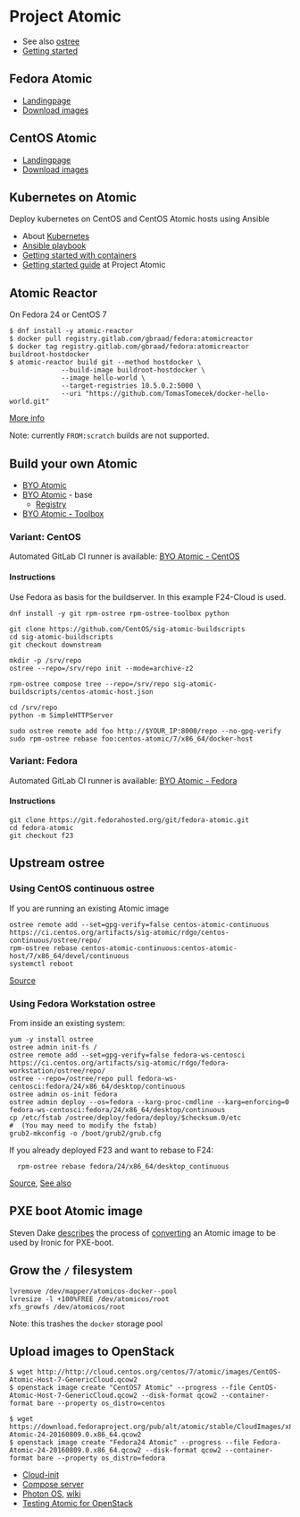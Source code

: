 Project Atomic
==============

  * See also [ostree](ostree.md)
  * [Getting started](http://www.projectatomic.io/download/)


Fedora Atomic
-------------

  * [Landingpage](https://getfedora.org/cloud/download/atomic.html)
  * [Download images](https://mirrors.kernel.org/fedora-alt/atomic/stable/Cloud-Images/x86_64/Images/)


CentOS Atomic
-------------

  * [Landingpage](https://wiki.centos.org/SpecialInterestGroup/Atomic/Download/)
  * [Download images](http://cloud.centos.org/centos/7/atomic/images/)


Kubernetes on Atomic
--------------------

Deploy kubernetes on CentOS and CentOS Atomic hosts using Ansible

  * About [Kubernetes](kubernetes/README.md)
  * [Ansible playbook](https://github.com/gbraad/ansible-playbook-kubernetes)
  * [Getting started with containers](https://access.redhat.com/documentation/en/red-hat-enterprise-linux-atomic-host/version-7/getting-started-with-containers/)
  * [Getting started guide](http://www.projectatomic.io/docs/gettingstarted/) at Project Atomic


Atomic Reactor
--------------

On Fedora 24 or CentOS 7
```
$ dnf install -y atomic-reactor
$ docker pull registry.gitlab.com/gbraad/fedora:atomicreactor
$ docker tag registry.gitlab.com/gbraad/fedora:atomicreactor buildroot-hostdocker
$ atomic-reactor build git --method hostdocker \
             --build-image buildroot-hostdocker \
             --image hello-world \
             --target-registries 10.5.0.2:5000 \
             --uri "https://github.com/TomasTomecek/docker-hello-world.git"
```

[More info](https://github.com/projectatomic/atomic-reactor)

Note: currently `FROM:scratch` builds are not supported.


## Build your own Atomic

  * [BYO Atomic](https://github.com/jasonbrooks/byo-atomic)
  * [BYO Atomic](https://gitlab.com/gbraad/byo-atomic) - base
    * [Registry](https://gitlab.com/gbraad/byo-atomic/container_registry)
  * [BYO Atomic - Toolbox](https://gitlab.com/gbraad/byo-atomic-toolbox)


### Variant: CentOS
Automated GitLab CI runner is available: [BYO Atomic - CentOS](https://gitlab.com/gbraad/byo-atomic-centos)


#### Instructions
Use Fedora as basis for the buildserver. In this example F24-Cloud is used.

```
dnf install -y git rpm-ostree rpm-ostree-toolbox python

git clone https://github.com/CentOS/sig-atomic-buildscripts
cd sig-atomic-buildscripts
git checkout downstream

mkdir -p /srv/repo
ostree --repo=/srv/repo init --mode=archive-z2

rpm-ostree compose tree --repo=/srv/repo sig-atomic-buildscripts/centos-atomic-host.json

cd /srv/repo
python -m SimpleHTTPServer
```

```
sudo ostree remote add foo http://$YOUR_IP:8000/repo --no-gpg-verify
sudo rpm-ostree rebase foo:centos-atomic/7/x86_64/docker-host
```


### Variant: Fedora
Automated GitLab CI runner is available: [BYO Atomic - Fedora](https://gitlab.com/gbraad/byo-atomic-fedora)


#### Instructions
```
git clone https://git.fedorahosted.org/git/fedora-atomic.git
cd fedora-atomic
git checkout f23
```

## Upstream ostree

### Using CentOS continuous ostree

If you are running an existing Atomic image
```
ostree remote add --set=gpg-verify=false centos-atomic-continuous https://ci.centos.org/artifacts/sig-atomic/rdgo/centos-continuous/ostree/repo/
rpm-ostree rebase centos-atomic-continuous:centos-atomic-host/7/x86_64/devel/continuous
systemctl reboot
```

[Source](https://wiki.centos.org/SpecialInterestGroup/Atomic/Devel)


### Using Fedora Workstation ostree

From inside an existing system:
```
yum -y install ostree
ostree admin init-fs /
ostree remote add --set=gpg-verify=false fedora-ws-centosci https://ci.centos.org/artifacts/sig-atomic/rdgo/fedora-workstation/ostree/repo/
ostree --repo=/ostree/repo pull fedora-ws-centosci:fedora/24/x86_64/desktop/continuous
ostree admin os-init fedora
ostree admin deploy --os=fedora --karg-proc-cmdline --karg=enforcing=0 fedora-ws-centosci:fedora/24/x86_64/desktop/continuous
cp /etc/fstab /ostree/deploy/fedora/deploy/$checksum.0/etc
#  (You may need to modify the fstab)
grub2-mkconfig -o /boot/grub2/grub.cfg
```

If you already deployed F23 and want to rebase to F24:
```
  rpm-ostree rebase fedora/24/x86_64/desktop_continuous
```

[Source](https://ci.centos.org/job/atomic-fedora-ws/), [See also](https://fedoraproject.org/wiki/Changes/WorkstationOstree)


## PXE boot Atomic image

Steven Dake [describes](https://sdake.io/2014/12/09/isnt-it-atomic-on-openstack-ironic-dont-you-think/) the process of [converting](https://github.com/sdake/fedora-atomic-to-liveos-pxe) an Atomic image to be used by Ironic for PXE-boot.


## Grow the `/` filesystem
```
lvremove /dev/mapper/atomicos-docker--pool
lvresize -l +100%FREE /dev/atomicos/root
xfs_growfs /dev/atomicos/root
```

Note: this trashes the `docker` storage pool


## Upload images to OpenStack

```
$ wget http://http://cloud.centos.org/centos/7/atomic/images/CentOS-Atomic-Host-7-GenericCloud.qcow2
$ openstack image create "CentOS7 Atomic" --progress --file CentOS-Atomic-Host-7-GenericCloud.qcow2 --disk-format qcow2 --container-format bare --property os_distro=centos
```

```
$ wget https://download.fedoraproject.org/pub/alt/atomic/stable/CloudImages/x86_64/images/Fedora-Atomic-24-20160809.0.x86_64.qcow2
$ openstack image create "Fedora24 Atomic" --progress --file Fedora-Atomic-24-20160809.0.x86_64.qcow2 --disk-format qcow2 --container-format bare --property os_distro=fedora
```

  * [Cloud-init](cloudinit.md)
  * [Compose server](https://github.com/projectatomic/rpm-ostree/blob/master/docs/manual/compose-server.md)
  * [Photon OS](https://github.com/vmware/photon), [wiki](https://github.com/vmware/photon/wiki/Photon-RPM-OSTree:-Preface)
  * [Testing Atomic for OpenStack](https://gist.github.com/gbraad/36c572fe58aeee703c829c94d9dc8a95)
